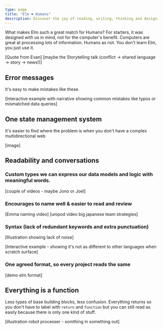 ```yaml
---
type: page
title: "Elm ❤️ Humans"
description: Discover the joy of reading, writing, thinking and designing in Elm
---
```


What makes Elm such a great match for Humans? For starters, it was designed with us in mind, not for the computer's benefit. Computers are great at processing lots of information. Humans as not. You don't learn Elm, you just use it.

[Quote from Evan]
[maybe the Storytelling talk (conflict -> shared language -> story -> news!)]

## Error messages

It's easy to make mistakes like these.

[Interactive example with narrative showing common mistakes like typos or mismatched data queries]

## One state management system
It's easier to find where the problem is when you don't have a complex multidirectional web

[image]

## Readability and conversations

### Custom types we can express our data models and logic with meaningful words.

[couple of videos - maybe Jono or Joel]

### Encourages to name well & easier to read and review

[Emma naming video]
[unipod video big japanese team strategies]

### Syntax (lack of redundant keywords and extra punctuation)

[Illustration showing lack of noise]

[Interactive example - showing it's not as different to other languages when scratch surface]

### One agreed format, so every project reads the same

 [demo elm format]

## Everything is a function 

Less types of base building blocks, less confusion. Everything returns so you don't have to label with `return` and `function` but you can still read as easily because there is only one kind of stuff.

[illustration robot processer - somthing in something out]
